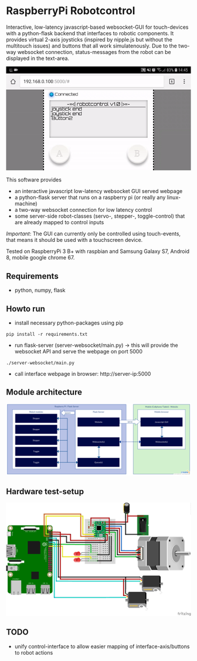 # RaspberryPi Robotcontrol

Interactive, low-latency javascript-based websocket-GUI for touch-devices
with a python-flask backend that interfaces to robotic components.
It provides virtual 2-axis joysticks (inspired by nipple.js but without the multitouch issues) and buttons
that all work simulatenously. Due to the two-way websocket connection, status-messages from the robot can be displayed in the text-area.

![Gif of GUI](media/robotcontrol.gif)

This software provides
* an interactive javascript low-latency websocket GUI served webpage
* a python-flask server that runs on a raspberry pi (or really any linux-machine)
* a two-way websocket connection for low latency control
* some server-side robot-classes (servo-, stepper-, toggle-control) that are already mapped to control inputs

_Important_: The GUI can currently only be controlled using touch-events, that means it should be used with a touchscreen device.

Tested on RaspberryPi 3 B+ with raspbian and Samsung Galaxy S7, Android 8, mobile google chrome 67.

## Requirements
* python, numpy, flask

## Howto run
* install necessary python-packages using pip 
```
pip install -r requirements.txt
```
* run flask-server (server-websocket/main.py) -> this will provide the websocket API and serve the webpage on port 5000 
```
./server-websocket/main.py
```
* call interface webpage in browser: http://server-ip:5000

## Module architecture 

![Module structure](media/ModuleDiagram.png)

## Hardware test-setup

![Hardware layout](media/TestSketch.png)

## TODO
* unify control-interface to allow easier mapping of interface-axis/buttons to robot actions
